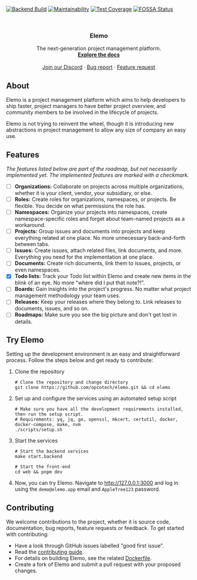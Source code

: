 [![Backend Build](https://github.com/opcotech/elemo/actions/workflows/build-backend.yml/badge.svg)](https://github.com/opcotech/elemo/actions/workflows/build-backend.yml)
[![Maintainability](https://api.codeclimate.com/v1/badges/75d49d53fc2510bc9e0e/maintainability)](https://codeclimate.com/repos/643f9ba5f0900f00bb3c5881/maintainability)
[![Test Coverage](https://api.codeclimate.com/v1/badges/75d49d53fc2510bc9e0e/test_coverage)](https://codeclimate.com/repos/643f9ba5f0900f00bb3c5881/test_coverage)
[![FOSSA Status](https://app.fossa.com/api/projects/custom%2B44230%2Fgit%40github.com%3Aopcotech%2Felemo.git.svg?type=shield&issueType=license)](https://app.fossa.com/projects/custom%2B44230%2Fgit%40github.com%3Aopcotech%2Felemo.git?ref=badge_shield&issueType=license)

<br />
<div align="center">
  <h3 align="center">Elemo</h3>

  <p align="center">
    The next-generation project management platform.
    <br />
    <a href="https://github.com/opcotech/elemo/tree/main/docs"><strong>Explore the docs</strong></a>
    <br />
    <br />
    <a href="https://discord.gg/sx9FPyXAdP">Join our Discord</a>
    ·
    <a href="https://github.com/opcotech/elemo/issues/new?labels=needs+triage&template=bug_report.md&title=%5BBUG%5D+">Bug report</a>
    ·
    <a href="https://github.com/opcotech/elemo/issues/new?labels=enhancement&template=feature_request.md&title=%5BREQUEST%5D">Feature request</a>
  </p>
</div>

## About

Elemo is a project management platform which aims to help developers to ship faster, project managers to have better
project overview, and community members to be involved in the lifecycle of projects.

Elemo is not trying to reinvent the wheel, though it is introducing new abstractions in project management to allow any
size of company an easy use.

## Features

_The features listed below are part of the roadmap, but not necessarily implemented yet. The implemented features are
marked with a checkmark._

- [ ] **Organizations:** Collaborate on projects across multiple organizations, whether it is your client, vendor, your
  subsidiary, or else.
- [ ] **Roles:** Create roles for organizations, namespaces, or projects. Be flexible. You decide on what permissions
  the role has.
- [ ] **Namespaces:** Organize your projects into namespaces, create namespace-specific roles and forget about
  team-named projects as a workaround.
- [ ] **Projects:** Group issues and documents into projects and keep everything related at one place. No more
  unnecessary back-and-forth between tabs.
- [ ] **Issues:** Create issues, attach related files, link documents, and more. Everything you need for the
  implementation at one place.
- [ ] **Documents:** Create rich documents, link them to issues, projects, or even namespaces.
- [x] **Todo lists:** Track your Todo list within Elemo and create new items in the blink of an eye. No more "where did
  I put that note?!".
- [ ] **Boards:** Gain insights into the project's progress. No matter what project management methodology your team
  uses.
- [ ] **Releases:** Keep your releases where they belong to. Link releases to documents, issues, and so on.
- [ ] **Roadmaps:** Make sure you see the big picture and don't get lost in details.

## Try Elemo

Setting up the development environment is an easy and straightforward process. Follow the steps below and get ready to
contribute:

1. Clone the repository
   ```shell
   # Clone the repository and change directory
   git clone https://github.com/opcotech/elemo.git && cd elemo
   ```
2. Set up and configure the services using an automated setup script
   ```shell
   # Make sure you have all the development requirements installed, then run the setup script.
   # Requirements: yq, jq, go, openssl, mkcert, certutil, docker, docker-compose, make, nvm
   ./scripts/setup.sh
   ```
3. Start the services
   ```shell
   # Start the backend services
   make start.backend

   # Start the front-end
   cd web && pnpm dev
   ```
4. Now, you can try Elemo. Navigate to http://127.0.0.1:3000 and log in using the `demo@elemo.app` email
   and `AppleTree123` password.

## Contributing

We welcome contributions to the project, whether it is source code, documentation, bug reports, feature requests or
feedback. To get started with contributing:

* Have a look through GitHub issues labelled "good first issue".
* Read the [contributing guide](https://github.com/opcotech/elemo/blob/main/CONTRIBUTING.md).
* For details on building Elemo, see the
  related [Dockerfile](https://github.com/opcotech/elemo/blob/main/build/package/Dockerfile).
* Create a fork of Elemo and submit a pull request with your proposed changes.
